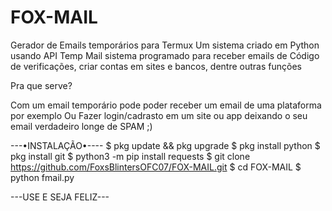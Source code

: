 # FOX-MAIL
Gerador de Emails temporários para  Termux 
Um sistema criado em Python usando API Temp Mail 
sistema programado para receber emails de Código de verificações, criar contas em sites e bancos, dentre outras funções

Pra que serve?

Com um email temporário pode poder receber um email de uma plataforma por exemplo
Ou Fazer login/cadrasto em um site ou app deixando o seu email verdadeiro longe de SPAM ;)


---•INSTALAÇÃO•----
$ pkg update && pkg upgrade
$ pkg install python
$ pkg install git
$ python3 -m pip install requests
$ git clone https://github.com/FoxsBlintersOFC07/FOX-MAIL.git
$ cd FOX-MAIL
$ python fmail.py

---USE E SEJA FELIZ---

